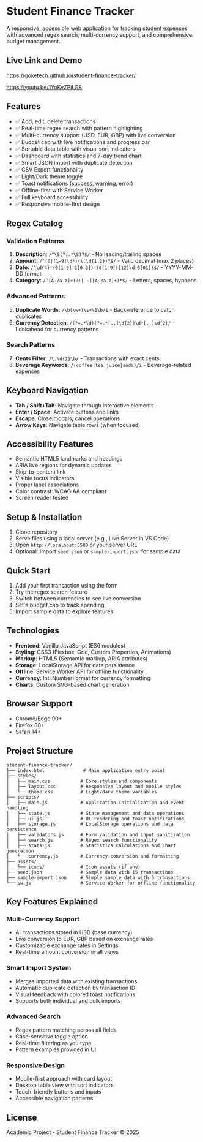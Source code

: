 # Student Finance Tracker

A responsive, accessible web application for tracking student expenses with advanced regex search, multi-currency support, and comprehensive budget management.

## Live Link and Demo
https://goketech.github.io/student-finance-tracker/

https://youtu.be/1YoKvZPiLG8

## Features
- ✅ Add, edit, delete transactions
- ✅ Real-time regex search with pattern highlighting
- ✅ Multi-currency support (USD, EUR, GBP) with live conversion
- ✅ Budget cap with live notifications and progress bar
- ✅ Sortable data table with visual sort indicators
- ✅ Dashboard with statistics and 7-day trend chart
- ✅ Smart JSON import with duplicate detection
- ✅ CSV Export functionality
- ✅ Light/Dark theme toggle
- ✅ Toast notifications (success, warning, error)
- ✅ Offline-first with Service Worker
- ✅ Full keyboard accessibility
- ✅ Responsive mobile-first design

## Regex Catalog

### Validation Patterns
1. **Description**: `/^\S(?:.*\S)?$/` - No leading/trailing spaces
2. **Amount**: `/^(0|[1-9]\d*)(\.\d{1,2})?$/` - Valid decimal (max 2 places)
3. **Date**: `/^\d{4}-(0[1-9]|1[0-2])-(0[1-9]|[12]\d|3[01])$/` - YYYY-MM-DD format
4. **Category**: `/^[A-Za-z]+(?:[ -][A-Za-z]+)*$/` - Letters, spaces, hyphens

### Advanced Patterns
5. **Duplicate Words**: `/\b(\w+)\s+\1\b/i` - Back-reference to catch duplicates
6. **Currency Detection**: `/(?=.*\d)(?=.*[.,]\d{2})\d+[.,]\d{2}/` - Lookahead for currency patterns

### Search Patterns
7. **Cents Filter**: `/\.\d{2}\b/` - Transactions with exact cents
8. **Beverage Keywords**: `/(coffee|tea|juice|soda)/i` - Beverage-related expenses

## Keyboard Navigation
- **Tab / Shift+Tab**: Navigate through interactive elements
- **Enter / Space**: Activate buttons and links
- **Escape**: Close modals, cancel operations
- **Arrow Keys**: Navigate table rows (when focused)

## Accessibility Features
- Semantic HTML5 landmarks and headings
- ARIA live regions for dynamic updates
- Skip-to-content link
- Visible focus indicators
- Proper label associations
- Color contrast: WCAG AA compliant
- Screen reader tested

## Setup & Installation
1. Clone repository
2. Serve files using a local server (e.g., Live Server in VS Code)
3. Open `http://localhost:5500` or your server URL
4. Optional: Import `seed.json` or `sample-import.json` for sample data

## Quick Start
1. Add your first transaction using the form
2. Try the regex search feature
3. Switch between currencies to see live conversion
4. Set a budget cap to track spending
5. Import sample data to explore features

## Technologies
- **Frontend**: Vanilla JavaScript (ES6 modules)
- **Styling**: CSS3 (Flexbox, Grid, Custom Properties, Animations)
- **Markup**: HTML5 (Semantic markup, ARIA attributes)
- **Storage**: LocalStorage API for data persistence
- **Offline**: Service Worker API for offline functionality
- **Currency**: Intl.NumberFormat for currency formatting
- **Charts**: Custom SVG-based chart generation

## Browser Support
- Chrome/Edge 90+
- Firefox 88+
- Safari 14+

## Project Structure
```
student-finance-tracker/
├── index.html              # Main application entry point
├── styles/
│   ├── main.css           # Core styles and components
│   ├── layout.css         # Responsive layout and mobile styles
│   └── theme.css          # Light/dark theme variables
├── scripts/
│   ├── main.js            # Application initialization and event handling
│   ├── state.js           # State management and data operations
│   ├── ui.js              # UI rendering and toast notifications
│   ├── storage.js         # LocalStorage operations and data persistence
│   ├── validators.js      # Form validation and input sanitization
│   ├── search.js          # Regex search functionality
│   ├── stats.js           # Statistics calculations and chart generation
│   └── currency.js        # Currency conversion and formatting
├── assets/
│   └── icons/             # Icon assets (if any)
├── seed.json              # Sample data with 15 transactions
├── sample-import.json     # Simple sample data with 5 transactions
└── sw.js                  # Service Worker for offline functionality
```

## Key Features Explained

### Multi-Currency Support
- All transactions stored in USD (base currency)
- Live conversion to EUR, GBP based on exchange rates
- Customizable exchange rates in Settings
- Real-time amount conversion in all views

### Smart Import System
- Merges imported data with existing transactions
- Automatic duplicate detection by transaction ID
- Visual feedback with colored toast notifications
- Supports both individual and bulk imports

### Advanced Search
- Regex pattern matching across all fields
- Case-sensitive toggle option
- Real-time filtering as you type
- Pattern examples provided in UI

### Responsive Design
- Mobile-first approach with card layout
- Desktop table view with sort indicators
- Touch-friendly buttons and inputs
- Accessible navigation patterns

## License
Academic Project - Student Finance Tracker © 2025
